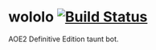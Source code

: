 # wololo [![Build Status](https://travis-ci.com/evanjaramillo/wololo.svg?branch=master)](https://travis-ci.com/evanjaramillo/wololo)
AOE2 Definitive Edition taunt bot.
